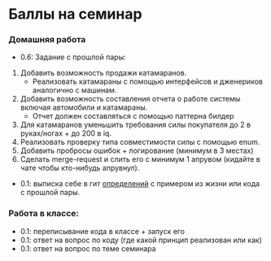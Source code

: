 # Баллы на семинар
### Домашняя работа
* 0.6: Задание с прошлой пары:
1. Добавить возможность продажи катамаранов.
   - Реализовать катамараны с помощью интерфейсов и дженериков аналогично с машинам.
2. Добавить возможность составления отчета о работе системы включая автомобили и катамараны.
   - Отчет должен составляться с помощью паттерна билдер
3. Для катамаранов уменьшить требования силы покупателя до 2 в руках/ногах + до 200 в iq.
4. Реализовать проверку типа совместимости силы с помощью enum.
5. Добавить пробросы ошибок + логирование (минимум в 3 местах)
6. Сделать merge-request и слить его с минимум 1 апрувом (кидайте в чате чтобы кто-нибудь апрувнул).

* 0.1: выписка себе в гит [определений](../practise-5/DEFINITIONS.md) с примером из жизни или кода с прошлой пары.
### Работа в классе:
* 0.1: переписывание кода в классе + запуск его 
* 0.1: ответ на вопрос по коду (где какой принцип реализован или как) 
* 0.1: ответ на вопрос по теме семинара